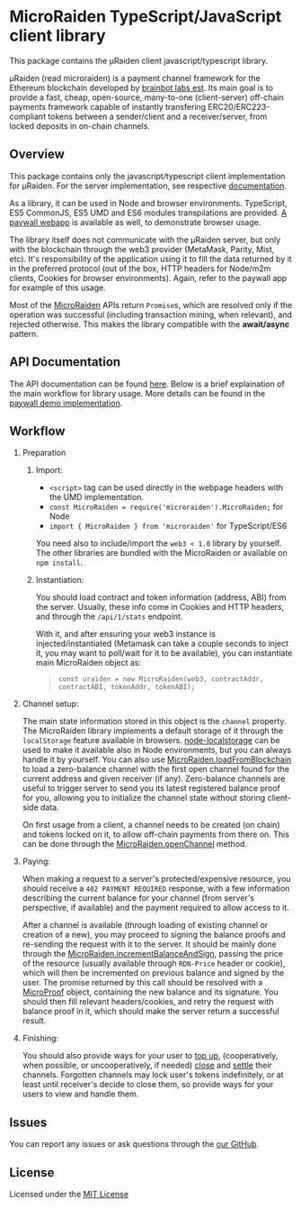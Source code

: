 # MicroRaiden TypeScript/JavaScript client library

This package contains the µRaiden client javascript/typescript library.

µRaiden (read microraiden) is a payment channel framework for the Ethereum blockchain developed by [brainbot labs est](https://brainbot.li/). Its main goal is to provide a fast, cheap, open-source, many-to-one (client-server) off-chain payments framework capable of instantly transfering ERC20/ERC223-compliant tokens between a sender/client and a receiver/server, from locked deposits in on-chain channels.

## Overview

This package contains only the javascript/typescript client implementation for µRaiden.
For the server implementation, see respective [documentation](https://github.com/raiden-network/microraiden/blob/master/README.md).

As a library, it can be used in Node and browser environments.
TypeScript, ES5 CommonJS, ES5 UMD and ES6 modules transpilations are provided.
[A paywall webapp](../index.html) is available as well, to demonstrate browser usage.

The library itself does not communicate with the µRaiden server, but only with the blockchain through the web3 provider (MetaMask, Parity, Mist, etc). It's responsibility of the application using it to fill the data returned by it in the preferred protocol (out of the box, HTTP headers for Node/m2m clients, Cookies for browser environments). Again, refer to the paywall app for example of this usage.

Most of the [MicroRaiden](./docs/classes/microraiden.md) APIs return `Promise`s, which are resolved only if the operation was successful (including transaction mining, when relevant), and rejected otherwise. This makes the library compatible with the **await/async** pattern.

## API Documentation

The API documentation can be found [here](./docs/README.md). Below is a brief explaination of the main workflow for library usage. More details can be found in the [paywall demo implementation](../js/main.js).

## Workflow

1. Preparation

    1. Import:
        - `<script>` tag can be used directly in the webpage headers with the UMD implementation.
        - `const MicroRaiden = require('microraiden').MicroRaiden;` for Node
        - `import { MicroRaiden } from 'microraiden'` for TypeScript/ES6

        You need also to include/import the `web3 < 1.0` library by yourself. The other libraries are bundled with the MicroRaiden or available on `npm install`.

    2. Instantiation:

        You should load contract and token information (address, ABI) from the server. Usually, these info come in Cookies and HTTP headers, and through the `/api/1/stats` endpoint.

        With it, and after ensuring your web3 instance is injected/instantiated (Metamask can take a couple seconds to inject it, you may want to poll/wait for it to be available), you can instantiate main MicroRaiden object as:

        >     const uraiden = new MicroRaiden(web3, contractAddr, contractABI, tokenAddr, tokenABI);

2. Channel setup:

    The main state information stored in this object is the `channel` property. The MicroRaiden library implements a default storage of it through the `localStorage` feature available in browsers. [node-localstorage](https://www.npmjs.com/package/node-localstorage) can be used to make it available also in Node environments, but you can always handle it by yourself. You can also use [MicroRaiden.loadFromBlockchain](./docs/classes/microraiden.md#loadchannelfromblockchain) to load a zero-balance channel with the first open channel found for the current address and given receiver (if any). Zero-balance channels are useful to trigger server to send you its latest registered balance proof for you, allowing you to initialize the channel state without storing client-side data.

    On first usage from a client, a channel needs to be created (on chain) and tokens locked on it, to allow off-chain payments from there on. This can be done through the [MicroRaiden.openChannel](./docs/classes/microraiden.md#openchannel) method.

3. Paying:

    When making a request to a server's protected/expensive resource, you should receive a `402 PAYMENT REQUIRED` response, with a few information describing the current balance for your channel (from server's perspective, if available) and the payment required to allow access to it.

    After a channel is available (through loading of existing channel or creation of a new), you may proceed to signing the balance proofs and re-sending the request with it to the server. It should be mainly done through the [MicroRaiden.incrementBalanceAndSign](./docs/classes/microraiden.md#incrementbalanceandsign), passing the price of the resource (usually available through `RDN-Price` header or cookie), which will then be incremented on previous balance and signed by the user. The promise returned by this call should be resolved with a [MicroProof](./docs/interfaces/microproof.md) object, containing the new balance and its signature. You should then fill relevant headers/cookies, and retry the request with balance proof in it, which should make the server return a successful result.

4. Finishing:

    You should also provide ways for your user to [top up](./docs/classes/microraiden.md#topupchannel), (cooperatively, when possible, or uncooperatively, if needed) [close](./docs/classes/microraiden.md#closechannel) and [settle](./docs/classes/microraiden.md#settlechannel) their channels. Forgotten channels may lock user's tokens indefinitely, or at least until receiver's decide to close them, so provide ways for your users to view and handle them.

## Issues

You can report any issues or ask questions through the [our GitHub](https://github.com/raiden-network/microraiden/issues).

## License

Licensed under the [MIT License](./LICENSE)
